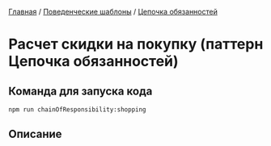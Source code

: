 [Главная](../../..) / [Поведенческие шаблоны](../..) / [Цепочка обязанностей](..)

# Расчет скидки на покупку (паттерн Цепочка обязанностей)

## Команда для запуска кода

```
npm run chainOfResponsibility:shopping
```

## Описание